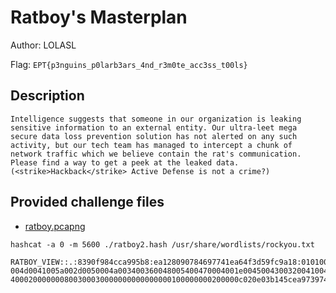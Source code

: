 # Ratboy's Masterplan
Author: LOLASL

Flag: `EPT{p3nguins_p0larb3ars_4nd_r3m0te_acc3ss_t00ls}`
## Description
```
Intelligence suggests that someone in our organization is leaking sensitive information to an external entity. Our ultra-leet mega secure data loss prevention solution has not alerted on any such activity, but our tech team has managed to intercept a chunk of network traffic which we believe contain the rat's communication. Please find a way to get a peek at the leaked data. (<strike>Hackback</strike> Active Defense is not a crime?)
```

## Provided challenge files
* [ratboy.pcapng](ratboy.pcapng)


`hashcat -a 0 -m 5600 ./ratboy2.hash /usr/share/wordlists/rockyou.txt`

```
RATBOY_VIEW::.:8390f984cca995b8:ea128090784697741ea64f3d59fc9a18:0101000000000000060b801f32e6d9013db12b0da9e69eb40000000002001e0045004300320041004d0041005a002d0050004a003400360048005400470001001e0045004300320041
004d0041005a002d0050004a003400360048005400470004001e0045004300320041004d0041005a002d0050004a003400360048005400470003001e0045004300320041004d0041005a002d0050004a003400360048005400470007000800060b801f32e6d90106000
400020000000800300030000000000000000100000000200000c020e03b145cea97397445fb223e72ebde36c8ce2f0ccdd387d3cd9af581e28c0a00100000000000000000000000000000000000090000000000000000000000:millencolinnofx
```
